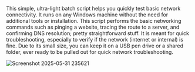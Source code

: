 This simple, ultra-light batch script helps you quickly test basic network connectivity. It runs on any Windows machine without the need for additional tools or installation. This script performs the basic networking commands such as pinging a website, tracing the route to a server, and confirming DNS resolution; pretty straightforward stuff. It is meant for quick troubleshooting, especially to verify if the network (internet or internal) is fine. Due to its small size, you can keep it on a USB pen drive or a shared folder, ever ready to be pulled out for quick network troubleshooting.


![Screenshot 2025-05-31 235621](https://github.com/user-attachments/assets/9e609a68-ff54-40f3-acee-ecd6d186d559)
